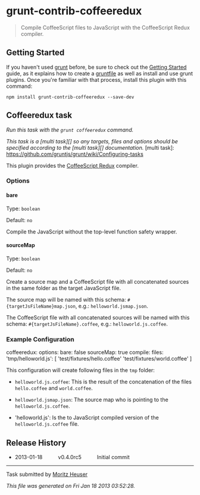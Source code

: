 # grunt-contrib-coffeeredux

> Compile CoffeeScript files to JavaScript with the CoffeeScript Redux compiler.


## Getting Started
If you haven't used [grunt][] before, be sure to check out the [Getting Started][] guide, as it explains how to create a [gruntfile][Getting Started] as well as install and use grunt plugins. Once you're familiar with that process, install this plugin with this command:

```shell
npm install grunt-contrib-coffeeredux --save-dev
```

[grunt]: http://gruntjs.com/
[Getting Started]: https://github.com/gruntjs/grunt/blob/devel/docs/getting_started.md


## Coffeeredux task
_Run this task with the `grunt coffeeredux` command._

_This task is a [multi task][] so any targets, files and options should be specified according to the [multi task][] documentation._
[multi task]: https://github.com/gruntjs/grunt/wiki/Configuring-tasks


This plugin provides the [CoffeeScript Redux](https://github.com/michaelficarra/CoffeeScriptRedux) compiler.

### Options

#### bare

Type: `boolean`

Default: `no`

Compile the JavaScript without the top-level function safety wrapper.

#### sourceMap

Type: `boolean`

Default: `no`

Create a source map and a CoffeeScript file with all concatenated sources in
the same folder as the target JavaScript file. 

The source map will be named with this schema: `#{targetJsFileName}map.json`,
e.g.: `helloworld.jsmap.json`.

The CoffeeScript file with all concatenated  sources will be named with this
schema: `#{targetJsFileName}.coffee`, e.g.: `helloworld.js.coffee`.

### Example Configuration

  coffeeredux:
    options:
      bare: false
      sourceMap: true
    compile:
      files:
        'tmp/helloworld.js': [
          'test/fixtures/hello.coffee'
          'test/fixtures/world.coffee'
        ]

This configuration will create following files in the `tmp` folder:

  * `helloworld.js.coffee`: This is the result of the concatenation of the
  files `hello.coffee` and `world.coffee`.
  
  * `helloworld.jsmap.json`: The source map who is pointing to the
  `helloworld.js.coffee`.

  * 'helloworld.js': Is the to JavaScript compiled version of the
  `helloworld.js.coffee` file.



## Release History

 * 2013-01-18   v0.4.0rc5   Initial commit

---

Task submitted by [Moritz Heuser](https://github.com/moritzh)

*This file was generated on Fri Jan 18 2013 03:52:28.*
